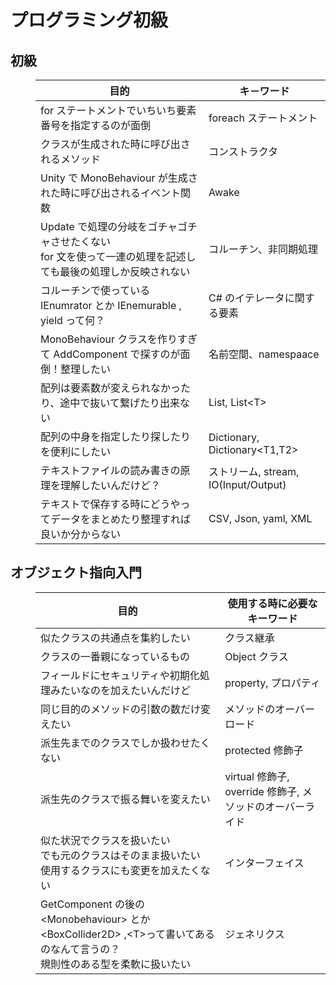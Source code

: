 # プログラミング初級
<dl>
<dt>

## 初級
</dt>

<dd>

|目的|キ－ワード|
----|----
|for ステートメントでいちいち要素番号を指定するのが面倒| foreach ステートメント|
| クラスが生成された時に呼び出されるメソッド | コンストラクタ |
| Unity で MonoBehaviour が生成された時に呼び出されるイベント関数 | Awake |
| Update で処理の分岐をゴチャゴチャさせたくない<br/> for 文を使って一連の処理を記述しても最後の処理しか反映されない | コルーチン、非同期処理 |
|コルーチンで使っている IEnumrator とか IEnemurable , yield って何？| C# のイテレータに関する要素 |
|MonoBehaviour クラスを作りすぎて AddComponent で探すのが面倒！整理したい | 名前空間、namespaace |
|配列は要素数が変えられなかったり、途中で抜いて繋げたり出来ない| List, List\<T>|
|配列の中身を指定したり探したりを便利にしたい| Dictionary, Dictionary\<T1,T2>|
|テキストファイルの読み書きの原理を理解したいんだけど？|ストリーム, stream, IO(Input/Output)|
|テキストで保存する時にどうやってデータをまとめたり整理すれば良いか分からない| CSV, Json, yaml, XML |

</dd>


<dt>

## オブジェクト指向入門
</dt>
<dd>


| 目的 | 使用する時に必要なキーワード |
----|----
|似たクラスの共通点を集約したい|クラス継承|
|クラスの一番親になっているもの| Object クラス |
|フィールドにセキュリティや初期化処理みたいなのを加えたいんだけど| property, プロパティ|
|同じ目的のメソッドの引数の数だけ変えたい| メソッドのオーバーロード|
|派生先までのクラスでしか扱わせたくない| protected 修飾子|
|派生先のクラスで振る舞いを変えたい| virtual 修飾子, override 修飾子, メソッドのオーバーライド|
|似た状況でクラスを扱いたい<br/>でも元のクラスはそのまま扱いたい<br/>使用するクラスにも変更を加えたくない| インターフェイス |
|GetComponent の後の\<Monobehaviour> とか \<BoxCollider2D> ,\<T>って書いてあるのなんて言うの？<br/>規則性のある型を柔軟に扱いたい| ジェネリクス |
</dd>
</dl>